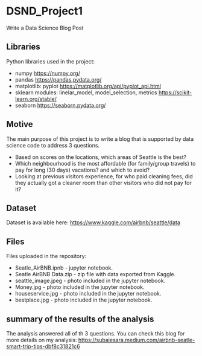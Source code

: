 # DSND_Project1
Write a Data Science Blog Post

## Libraries
Python libraries used in the project:
- numpy https://numpy.org/
- pandas https://pandas.pydata.org/
- matplotlib: pyplot https://matplotlib.org/api/pyplot_api.html
- sklearn modules: linelar_model, model_selection, metrics https://scikit-learn.org/stable/
- seaborn https://seaborn.pydata.org/

## Motive
The main purpose of this project is to write a blog that is supported by data science code to address 3 questions.
- Based on scores on the locations, which areas of Seattle is the best?
- Which neighbourhood is the most affordable (for family/group travels) to pay for long (30 days) vacations? and which to avoid?
- Looking at previous visitors experience, for who paid cleaning fees, did they actually got a cleaner room than other visitors who did not pay for it?

## Dataset 
Dataset is available here: https://www.kaggle.com/airbnb/seattle/data

## Files
Files uploaded in the repository:
- Seatle_AirBNB.ipnb - jupyter notebook.
- Seatle AirBNB Data.zip - zip file with data exported from Kaggle.
- seattle_image.jpeg - photo included in the jupyter notebook.
- Money.jpg - photo included in the jupyter notebook.
- houseservice.jpg - photo included in the jupyter notebook.
- bestplace.jpg - photo included in the jupyter notebook.

## summary of the results of the analysis
The analysis answered all of th 3 questions. You can check this blog for more details on my analysis: https://subaiesara.medium.com/airbnb-seatle-smart-trip-tips-dbf8c31821c6
